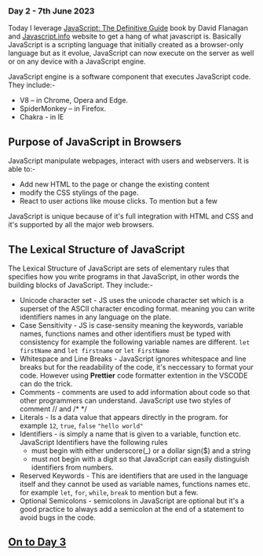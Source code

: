### Day 2 - 7th June 2023
Today I leverage [JavaScript: The Definitive Guide](https://www.amazon.com/JavaScript-Definitive-Guide-Activate-Guides/dp/0596805527) book by David Flanagan and [Javascript.info](https://javascript.info/) website to get a hang of what javascript is. Basically JavaScript is a scripting language that initially created as a browser-only language but as it evolue, JavaScript can now execute on the server as well or on any device with a JavaScript engine.

JavaScript engine is a software component that executes JavaScript code. They include:-
- V8 – in Chrome, Opera and Edge.
- SpiderMonkey – in Firefox.
- Chakra - in IE

## Purpose of JavaScript in Browsers

JavaScript manipulate webpages, interact with users and webservers. It is able to:-
- Add new HTML to the page or change the existing content
- modify the CSS stylings of the page.
- React to user actions like mouse clicks. To mention but a few

JavaScript is unique because of it's full integration with HTML and CSS and it's supported by all the major web browsers.

## The Lexical Structure of JavaScript

The Lexical Structure of JavaScript are sets of elementary rules that specifies how you write programs in that JavaScript, in other words the building blocks of JavaScript. They include:-
- Unicode character set  - JS uses the unicode character set which is a superset of the ASCII character encoding format. meaning you can write identifiers names in any language on the plate.
- Case Sensitivity - JS is case-sensity meaning the keywords, variable names, functions names and other identifiers must be typed with consistency for example the following variable names are different.
`let firstName` and `let firstname` or `let FirstName`
- Whitespace and Line Breaks - JavaScript ignores whitespace and line breaks but for the readability of the code, it's neccessary to format your code. However using **Prettier** code formatter extention in the VSCODE can do the trick.
- Comments - comments are used to add information about code so that other programmers can understand. JavaScript use two styles of comment // and /* */
- Literals - Is a data value that appears directly in the program. for example
`12`, `true`, `false` `"hello world"`
- Identifiers - is simply a name that is given to a variable, function etc. JavaScript Identifiers have the following rules
    - must begin with either underscore(_) or a dollar sign($) and a string
    - must not begin with a digit so that JavaScript can easily distinguish identifiers from numbers.
- Reserved Keywords - This are identifiers that are used in the language itself and they cannot be used as variable names, functions names etc. for example
`let`, `for`, `while`, `break` to mention but a few.
- Optional Semicolons - semicolons in JavaScript are optional but it's a good practice to always add a semicolon at the end of a statement to avoid bugs in the code.

## [On to Day 3](/day3/day3.md)

